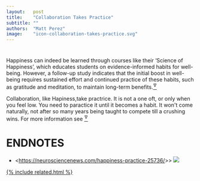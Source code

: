 ```yaml
---
layout:   post
title:    "Collaboration Takes Practice"
subtitle: ""
authors:  "Matt Perez"
image:    "icon-collaboration-takes-practice.svg"
---
```


<div style='display:none; '>
 <p>Collaboration, like Hapiness,take practrice. It is not a one oft, or only when you feel low. You need to paractice it until it becomes a habit.</p>
</div>

<h1></h1>
 <div class="_citation">Happiness can indeed be learned through courses like their ‘Science of Happiness’, which educates students on evidence-informed habits for well-being. However, a follow-up study indicates that the initial boost in well-being requires sustained effort and continued practice of these habits, such as gratitude and meditation, to maintain long-term benefits.<a href='#en01'><sup id='bm01'>&hairsp;&nabla;&hairsp;</sup></a></div>

 <p>Collaboration, like Hapiness,take practrice. It is not a one oft, or only when you feel low. You need to paractice it until it becomes a habit. It won't come naturally, not after so many years being taught to compete till a crushing wins. For more information see <a href='#en01'><sup id='bm01'>&hairsp;&nabla;&hairsp;</sup></a></p>

<h1 class="_section">ENDNOTES</h1>
 <ul>
  <li id="en01">
   <p class="_list-item">
    &lt;<a href="https://neurosciencenews.com/happiness-practice-25736/" target="_blank">https://neurosciencenews.com/happiness-practice-25736/</a>>&gt;
    <a class="_uparrow" href="#bm01"><img src="Neuroscience News.com">
  </li>
 </ul>

{% include related.html %}